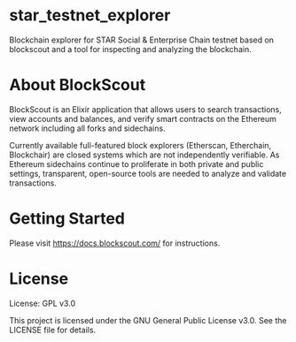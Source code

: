 
# star_testnet_explorer
Blockchain explorer for STAR Social &amp; Enterprise Chain testnet based on blockscout and a tool for inspecting and analyzing the blockchain.

# About BlockScout
BlockScout is an Elixir application that allows users to search transactions, view accounts and balances, and verify smart contracts on the Ethereum network including all forks and sidechains.

Currently available full-featured block explorers (Etherscan, Etherchain, Blockchair) are closed systems which are not independently verifiable. As Ethereum sidechains continue to proliferate in both private and public settings, transparent, open-source tools are needed to analyze and validate transactions.

# Getting Started
Please visit https://docs.blockscout.com/ for instructions.

# License
License: GPL v3.0

This project is licensed under the GNU General Public License v3.0. See the LICENSE file for details.
